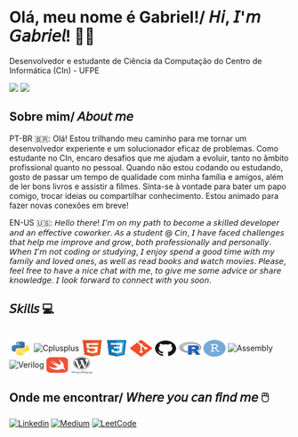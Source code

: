

<h1 align='left'>
  Olá, meu nome é Gabriel!/ 𝘏𝘪, 𝘐'𝘮 𝘎𝘢𝘣𝘳𝘪𝘦𝘭! 👨‍💻
</h1>

<p align='left'>
  Desenvolvedor e estudante de Ciência da Computação do Centro de Informática (CIn) - UFPE
</p>

<p align='left'>
  <a href="Top"><img src="https://github-readme-stats.vercel.app/api/top-langs/?username=gabrielrochass&theme=dark&layout=compact" width="300"></a>
  <a href="#"><img src="https://github-readme-stats.vercel.app/api?username=gabrielrochass&show_icons=true&count_private=true&theme=dark" width="400"></a>
</p>


####

<h2>Sobre mim/ 𝘈𝘣𝘰𝘶𝘵 𝘮𝘦</h2>
<p>
  PT-BR 🇧🇷: Olá! Estou trilhando meu caminho para me tornar um desenvolvedor experiente e um solucionador eficaz de problemas. Como estudante no CIn, encaro desafios que me ajudam a evoluir, tanto no âmbito profissional quanto no pessoal. Quando não estou codando ou estudando, gosto de passar um tempo de qualidade com minha família e amigos, além de ler bons livros e assistir a filmes. Sinta-se à vontade para bater um papo comigo, trocar ideias ou compartilhar conhecimento. Estou animado para fazer novas conexões em breve!
</p>
<p> EN-US 🇺🇸: 𝘏𝘦𝘭𝘭𝘰 𝘵𝘩𝘦𝘳𝘦! 𝘐’𝘮 𝘰𝘯 𝘮𝘺 𝘱𝘢𝘵𝘩 𝘵𝘰 𝘣𝘦𝘤𝘰𝘮𝘦 𝘢 𝘴𝘬𝘪𝘭𝘭𝘦𝘥 𝘥𝘦𝘷𝘦𝘭𝘰𝘱𝘦𝘳 𝘢𝘯𝘥 𝘢𝘯 𝘦𝘧𝘧𝘦𝘤𝘵𝘪𝘷𝘦 𝘤𝘰𝘸𝘰𝘳𝘬𝘦𝘳. 𝘈𝘴 𝘢 𝘴𝘵𝘶𝘥𝘦𝘯𝘵 @ 𝘊𝘪𝘯, 𝘐 𝘩𝘢𝘷𝘦 𝘧𝘢𝘤𝘦𝘥 𝘤𝘩𝘢𝘭𝘭𝘦𝘯𝘨𝘦𝘴 𝘵𝘩𝘢𝘵 𝘩𝘦𝘭𝘱 𝘮𝘦 𝘪𝘮𝘱𝘳𝘰𝘷𝘦 𝘢𝘯𝘥 𝘨𝘳𝘰𝘸, 𝘣𝘰𝘵𝘩 𝘱𝘳𝘰𝘧𝘦𝘴𝘴𝘪𝘰𝘯𝘢𝘭𝘭𝘺 𝘢𝘯𝘥 𝘱𝘦𝘳𝘴𝘰𝘯𝘢𝘭𝘭𝘺. 𝘞𝘩𝘦𝘯 𝘐’𝘮 𝘯𝘰𝘵 𝘤𝘰𝘥𝘪𝘯𝘨 𝘰𝘳 𝘴𝘵𝘶𝘥𝘺𝘪𝘯𝘨, 𝘐 𝘦𝘯𝘫𝘰𝘺 𝘴𝘱𝘦𝘯𝘥 𝘢 𝘨𝘰𝘰𝘥 𝘵𝘪𝘮𝘦 𝘸𝘪𝘵𝘩 𝘮𝘺 𝘧𝘢𝘮𝘪𝘭𝘺 𝘢𝘯𝘥 𝘭𝘰𝘷𝘦𝘥 𝘰𝘯𝘦𝘴, 𝘢𝘴 𝘸𝘦𝘭𝘭 𝘢𝘴 𝘳𝘦𝘢𝘥 𝘣𝘰𝘰𝘬𝘴 𝘢𝘯𝘥 𝘸𝘢𝘵𝘤𝘩 𝘮𝘰𝘷𝘪𝘦𝘴. 𝘗𝘭𝘦𝘢𝘴𝘦, 𝘧𝘦𝘦𝘭 𝘧𝘳𝘦𝘦 𝘵𝘰 𝘩𝘢𝘷𝘦 𝘢 𝘯𝘪𝘤𝘦 𝘤𝘩𝘢𝘵 𝘸𝘪𝘵𝘩 𝘮𝘦, 𝘵𝘰 𝘨𝘪𝘷𝘦 𝘮𝘦 𝘴𝘰𝘮𝘦 𝘢𝘥𝘷𝘪𝘤𝘦 𝘰𝘳 𝘴𝘩𝘢𝘳𝘦 𝘬𝘯𝘰𝘸𝘭𝘦𝘥𝘨𝘦. 𝘐 𝘭𝘰𝘰𝘬 𝘧𝘰𝘳𝘸𝘢𝘳𝘥 𝘵𝘰 𝘤𝘰𝘯𝘯𝘦𝘤𝘵 𝘸𝘪𝘵𝘩 𝘺𝘰𝘶 𝘴𝘰𝘰𝘯.
</p>

<h2>𝘚𝘬𝘪𝘭𝘭𝘴 💻 </h2>
<p>
  <div style="display: inline_block"><br>
  <img align="center" alt="Python" height="30" width="40" src="https://raw.githubusercontent.com/devicons/devicon/master/icons/python/python-original.svg">
  <img align="center" alt="Cplusplus" height="30" width="40" src="https://raw.githubusercontent.com/isocpp/logos/64ef037049f87ac74875dbe72695e59118b52186/cpp_logo.svg">
  <img align="center" alt="HTML" height="30" width="40" src="https://raw.githubusercontent.com/devicons/devicon/master/icons/html5/html5-original.svg">
  <img align="center" alt="CSS" height="30" width="40" src="https://raw.githubusercontent.com/devicons/devicon/master/icons/css3/css3-original.svg">
  <img align="center" alt="Git" height="30" width="40" src="https://raw.githubusercontent.com/devicons/devicon/55609aa5bd817ff167afce0d965585c92040787a/icons/git/git-original.svg">
  <img align="center" alt="GitHub" height="30" width="40" src="https://raw.githubusercontent.com/devicons/devicon/55609aa5bd817ff167afce0d965585c92040787a/icons/github/github-original.svg">
  <img align="center" alt="R" height="30" width="40" src="https://raw.githubusercontent.com/devicons/devicon/55609aa5bd817ff167afce0d965585c92040787a/icons/r/r-original.svg">
  <img align="center" alt="RStudio" height="30" width="40" src="https://raw.githubusercontent.com/devicons/devicon/55609aa5bd817ff167afce0d965585c92040787a/icons/rstudio/rstudio-original.svg">
  <img align="center" alt="Assembly" height="30" width="40" src="https://www.svgrepo.com/show/373445/assembly.svg">
  <img align="center" alt="Verilog" height="30" width="40" src="https://encrypted-tbn0.gstatic.com/images?q=tbn:ANd9GcSdf3RJ-vlssN37alO5L2nwaG0U2FbrjWAQyDnxxuAK0Bfj_1W2_bejBTVthfxivMzMfi8&usqp=CAU">
  <img align="center" alt="Swift" height="30" width="40" src="https://raw.githubusercontent.com/devicons/devicon/55609aa5bd817ff167afce0d965585c92040787a/icons/swift/swift-original.svg">
  <img align="center" alt="Wordpress" height="30" width="40" src="https://raw.githubusercontent.com/devicons/devicon/55609aa5bd817ff167afce0d965585c92040787a/icons/wordpress/wordpress-original.svg">
</div>
</p>
<h2>Onde me encontrar/ 𝘞𝘩𝘦𝘳𝘦 𝘺𝘰𝘶 𝘤𝘢𝘯 𝘧𝘪𝘯𝘥 𝘮𝘦 🖱️</h2>
</a> <a href="https://www.linkedin.com/in/gabrielrochass/" target="_blank"><img alt="Linkedin" src="https://img.shields.io/badge/linkedin-46a2f1.svg?&style=for-the-badge&logo=linkedin&logoColor=white" /></a> <a href="https://medium.com/@grss_74794" target="_blank"><img alt="Medium" src="https://img.shields.io/badge/medium-46a2f1.svg?&style=for-the-badge&logo=medium&logoColor=gray&color=black" /></a> <a href="https://leetcode.com/user4380lm/" target="_blank"><img alt="LeetCode" src="https://img.shields.io/badge/leetcode-46a2f1.svg?&style=for-the-badge&logo=leetcode&logoColor=yellow&color=gray" /></a>
</p>


